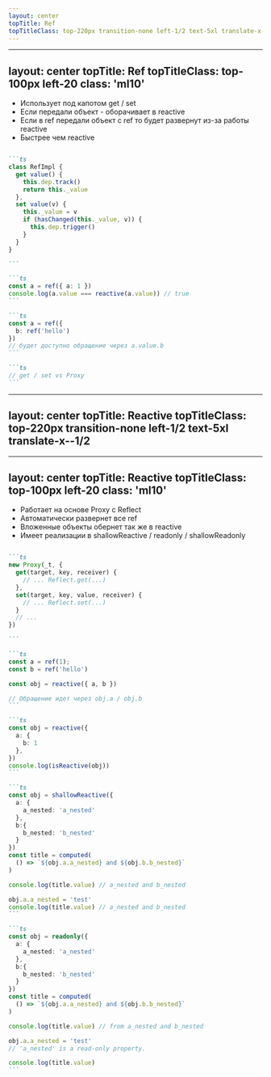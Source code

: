 ```yaml
---
layout: center
topTitle: Ref
topTitleClass: top-220px transition-none left-1/2 text-5xl translate-x--1/2
---
```


---
layout: center
topTitle: Ref
topTitleClass: top-100px left-20
class: 'ml10'
---

<div grid="~ cols-2 gap-8" mt26>

<div>

<v-clicks>

- Использует под капотом get / set
- Если передали объект - оборачивает в reactive
- Если в ref передали объект с ref то будет развернут из-за работы reactive
- Быстрее чем reactive

</v-clicks>

</div>

<div>

````md magic-move {at:2}

```ts
class RefImpl {
  get value() {
    this.dep.track()
    return this._value
  },
  set value(v) {
    this._value = v
    if (hasChanged(this._value, v)) {
      this.dep.trigger()
    }
  }
}

```

```ts
const a = ref({ a: 1 })
console.log(a.value === reactive(a.value)) // true
```

```ts
const a = ref({
  b: ref('hello')
})
// будет доступно обращение через a.value.b
```

```ts
// get / set vs Proxy
```

````

</div>

</div>

---
layout: center
topTitle: Reactive
topTitleClass: top-220px transition-none left-1/2 text-5xl translate-x--1/2
---

---
layout: center
topTitle: Reactive
topTitleClass: top-100px left-20
class: 'ml10'
---

<div grid="~ cols-2 gap-8" mt26>

<div :class="{'translate-y-14 transition duration-400': $clicks >= 4}">

<v-clicks>

- Работает на основе Proxy с Reflect
- Автоматически развернет все ref
- Вложенные объекты обернет так же в reactive
- Имеет реализации в shallowReactive / readonly / shallowReadonly

</v-clicks>

</div>

<div>

````md magic-move {at:2}

```ts
new Proxy(_t, {
  get(target, key, receiver) { 
    // ... Reflect.get(...)
  },
  set(target, key, value, receiver) { 
    // ... Reflect.set(...)
  }
  // ...
})

```

```ts
const a = ref(1);
const b = ref('hello')

const obj = reactive({ a, b })

// Обращение идет через obj.a / obj.b
```

```ts
const obj = reactive({
  a: { 
    b: 1 
  },
})
console.log(isReactive(obj))
```

```ts
const obj = shallowReactive({
  a: {
    a_nested: 'a_nested'
  },
  b:{
    b_nested: 'b_nested'
  }
})
const title = computed(
  () => `${obj.a.a_nested} and ${obj.b.b_nested}`
)

console.log(title.value) // a_nested and b_nested

obj.a.a_nested = 'test'
console.log(title.value) // a_nested and b_nested
```

```ts
const obj = readonly({
  a: {
    a_nested: 'a_nested'
  },
  b:{
    b_nested: 'b_nested'
  }
})
const title = computed(
  () => `${obj.a.a_nested} and ${obj.b.b_nested}`
)

console.log(title.value) // from a_nested and b_nested

obj.a.a_nested = 'test' 
// 'a_nested' is a read-only property.

console.log(title.value)
```

````

</div>

</div>